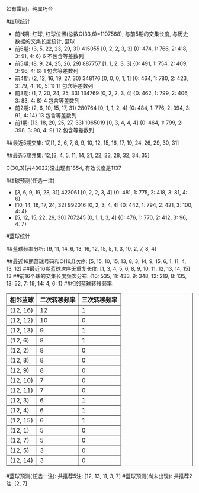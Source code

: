 <!-- 
.. title: 双色球2015017期(2015-02-08)数据分析报告
.. slug: slott-2015017-2015-02-08-report
.. date: 2015-02-09 08:00:00 UTC+08:00
.. tags: Lottery
.. link: 
.. description: 
.. type: text
-->

如有雷同，纯属巧合

<!-- TEASER_END-->

#红球统计

- 前N期: 红球, 红球位置(总数C(33,6)=1107568), 与前5期的交集长度, 与历史数据的交集长度统计, 蓝球
- 前6期: (3, 5, 22, 23, 29, 31) 415055 [0, 2, 2, 3, 3] {0: 474, 1: 766, 2: 418, 3: 91, 4: 6} 6 不包含等差数列
- 前5期: (8, 9, 24, 25, 26, 29) 887757 [1, 1, 2, 3, 3] {0: 491, 1: 754, 2: 409, 3: 96, 4: 6} 1 包含等差数列
- 前4期: (2, 12, 16, 19, 27, 30) 348176 [0, 0, 0, 1, 1] {0: 464, 1: 780, 2: 423, 3: 79, 4: 10, 5: 1} 11 包含等差数列
- 前3期: (1, 7, 20, 24, 25, 33) 134769 [0, 2, 2, 3, 4] {0: 462, 1: 799, 2: 406, 3: 83, 4: 8} 4 包含等差数列
- 前2期: (2, 6, 10, 15, 17, 31) 280764 [0, 1, 1, 2, 4] {0: 484, 1: 776, 2: 394, 3: 91, 4: 14} 13 包含等差数列
- 前1期: (13, 18, 20, 25, 27, 33) 1065019 [0, 3, 4, 4, 4] {0: 464, 1: 799, 2: 398, 3: 90, 4: 9} 12 包含等差数列

##最近5期交集:
17,[1, 2, 6, 7, 8, 9, 10, 12, 15, 16, 17, 19, 24, 26, 29, 30, 31]

##最近5期并集:
12,[3, 4, 5, 11, 14, 21, 22, 23, 28, 32, 34, 35]

C(30,3)(共43022)没出现有1854, 
有效长度是1137

#红球预测(任选一注)

- [3, 6, 9, 19, 28, 31] 422061 [0, 2, 2, 3, 4] {0: 481, 1: 775, 2: 418, 3: 81, 4: 6}
- [10, 14, 16, 17, 24, 32] 992016 [0, 2, 3, 4, 4] {0: 442, 1: 794, 2: 421, 3: 100, 4: 4}
- [5, 12, 15, 22, 29, 30] 707245 [0, 1, 1, 3, 4] {0: 476, 1: 770, 2: 412, 3: 96, 4: 7}

#蓝球统计

##蓝球频率分析:
[9, 11, 14, 6, 13, 16, 12, 15, 5, 1, 3, 10, 2, 7, 8, 4]

##最近16期蓝球号码和C(16,1)次序:
[5, 15, 10, 15, 13, 8, 3, 14, 9, 15, 6, 1, 11, 4, 13, 12]
##最近16期蓝球次序无重复长度:
[1, 3, 4, 5, 6, 8, 9, 10, 11, 12, 13, 14, 15] 13
##前16个球的交集长度频次分布:
{10: 535, 11: 433, 9: 348, 12: 219, 8: 135, 13: 52, 7: 19, 14: 4, 6: 1}
##相邻蓝球转移频率:
<table border="1" class="table table-striped dataframe">
  <thead>
    <tr style="text-align: right;">
      <th>相邻蓝球</th>
      <th>二次转移频率</th>
      <th>三次转移频率</th>
    </tr>
  </thead>
  <tbody>
    <tr>
      <td> (12, 16)</td>
      <td> 12</td>
      <td> 1</td>
    </tr>
    <tr>
      <td> (12, 12)</td>
      <td> 10</td>
      <td> 0</td>
    </tr>
    <tr>
      <td> (12, 13)</td>
      <td>  9</td>
      <td> 1</td>
    </tr>
    <tr>
      <td>  (12, 6)</td>
      <td>  8</td>
      <td> 1</td>
    </tr>
    <tr>
      <td>  (12, 2)</td>
      <td>  8</td>
      <td> 0</td>
    </tr>
    <tr>
      <td>  (12, 8)</td>
      <td>  8</td>
      <td> 0</td>
    </tr>
    <tr>
      <td>  (12, 9)</td>
      <td>  8</td>
      <td> 0</td>
    </tr>
    <tr>
      <td> (12, 10)</td>
      <td>  7</td>
      <td> 0</td>
    </tr>
    <tr>
      <td> (12, 11)</td>
      <td>  7</td>
      <td> 0</td>
    </tr>
    <tr>
      <td>  (12, 3)</td>
      <td>  6</td>
      <td> 1</td>
    </tr>
    <tr>
      <td>  (12, 4)</td>
      <td>  6</td>
      <td> 1</td>
    </tr>
    <tr>
      <td> (12, 15)</td>
      <td>  6</td>
      <td> 1</td>
    </tr>
    <tr>
      <td>  (12, 1)</td>
      <td>  5</td>
      <td> 0</td>
    </tr>
    <tr>
      <td>  (12, 7)</td>
      <td>  5</td>
      <td> 0</td>
    </tr>
    <tr>
      <td>  (12, 5)</td>
      <td>  3</td>
      <td> 0</td>
    </tr>
    <tr>
      <td> (12, 14)</td>
      <td>  3</td>
      <td> 0</td>
    </tr>
  </tbody>
</table>
#蓝球预测(任选一注):
共推荐5注: [12, 13, 11, 3, 7]
#蓝球预测(尚未出现):
共推荐2注: [2, 7]

